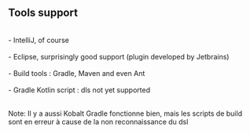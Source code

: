 ## Tools support
<br>
- IntelliJ, of course<!-- .element: class="fragment" -->
<br><br>
- Eclipse, surprisingly good support (plugin developed by Jetbrains)<!-- .element: class="fragment" -->
<br><br>
- Build tools : Gradle, Maven and even Ant<!-- .element: class="fragment" -->
<br><br>
- Gradle Kotlin script : dls not yet supported<!-- .element: class="fragment" -->
<br><br>

Note:
Il y a aussi Kobalt
Gradle fonctionne bien, mais les scripts de build sont en erreur à cause de la non reconnaissance du dsl
